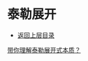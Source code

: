 # 泰勒展开

* [返回上层目录](../calculus.md)




[带你理解泰勒展开式本质？](https://mp.weixin.qq.com/s?__biz=MzI4MDYzNzg4Mw==&mid=2247486529&idx=2&sn=1a97a701c59ceae3d263360ad0572617&chksm=ebb43495dcc3bd831c37d6e9c4ad81d0486ace5d0d2e9d8219ad2686accd3e2ea85e47e1a9a9&mpshare=1&scene=1&srcid=1226n0qcOyprjO1hrhrT8fIu#rd)



